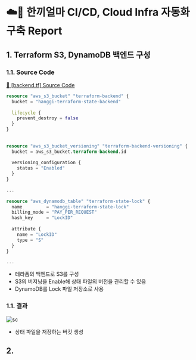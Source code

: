 # ☁️🔨 한끼얼마 CI/CD, Cloud Infra 자동화 구축 Report

## 1. Terraform S3, DynamoDB 백엔드 구성
### 1.1. Source Code

<a href="https://github.com/seungwonbased/hanggi-terraform/blob/main/backend.tf" target="_blank">🧾 [backend.tf] Source Code</a>

```terraform
resource "aws_s3_bucket" "terraform-backend" {  
  bucket = "hanggi-terraform-state-backend"  
  
  lifecycle {  
    prevent_destroy = false
  }  
}  
  
  
resource "aws_s3_bucket_versioning" "terraform-backend-versioning" {  
  bucket = aws_s3_bucket.terraform-backend.id  
  
  versioning_configuration {  
    status = "Enabled"  
  }  
}  

...
  
resource "aws_dynamodb_table" "terraform-state-lock" {  
  name         = "hanggi-terraform-state-lock"  
  billing_mode = "PAY_PER_REQUEST"  
  hash_key     = "LockID"  
  
  attribute {  
    name = "LockID"  
    type = "S"  
  }  
}  

...

```

- 테라폼의 백엔드로 S3를 구성
- S3의 버저닝을 Enable해 상태 파일의 버전을 관리할 수 있음
- DynamoDB를 Lock 파일 저장소로 사용

### 1.1. 결과

![sc]()

- 상태 파일을 저장하는 버킷 생성



## 2. 
